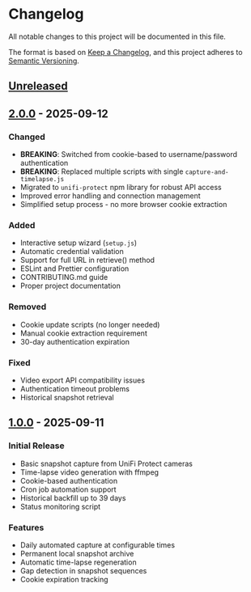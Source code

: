 # Changelog

All notable changes to this project will be documented in this file.

The format is based on [Keep a Changelog](https://keepachangelog.com/en/1.0.0/),
and this project adheres to [Semantic Versioning](https://semver.org/spec/v2.0.0.html).

## [Unreleased]

## [2.0.0] - 2025-09-12

### Changed
- **BREAKING**: Switched from cookie-based to username/password authentication
- **BREAKING**: Replaced multiple scripts with single `capture-and-timelapse.js`
- Migrated to `unifi-protect` npm library for robust API access
- Improved error handling and connection management
- Simplified setup process - no more browser cookie extraction

### Added
- Interactive setup wizard (`setup.js`)
- Automatic credential validation
- Support for full URL in retrieve() method
- ESLint and Prettier configuration
- CONTRIBUTING.md guide
- Proper project documentation

### Removed
- Cookie update scripts (no longer needed)
- Manual cookie extraction requirement
- 30-day authentication expiration

### Fixed
- Video export API compatibility issues
- Authentication timeout problems
- Historical snapshot retrieval

## [1.0.0] - 2025-09-11

### Initial Release
- Basic snapshot capture from UniFi Protect cameras
- Time-lapse video generation with ffmpeg
- Cookie-based authentication
- Cron job automation support
- Historical backfill up to 39 days
- Status monitoring script

### Features
- Daily automated capture at configurable times
- Permanent local snapshot archive
- Automatic time-lapse regeneration
- Gap detection in snapshot sequences
- Cookie expiration tracking

[Unreleased]: https://github.com/dweekly/lawn-lapse/compare/v2.0.0...HEAD
[2.0.0]: https://github.com/dweekly/lawn-lapse/compare/v1.0.0...v2.0.0
[1.0.0]: https://github.com/dweekly/lawn-lapse/releases/tag/v1.0.0